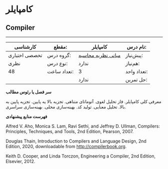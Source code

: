 # کامپایلر
## Compiler
_______________________________________________________________________________
| کارشناسی      | مقطع:       | کامپایلر                                                                        | نام درس:    |
| ------------- | ----------- | ------------------------------------------------------------------------------- | ----------- |
| تخصصی اختیاری | گروه درس:   | [مبانی نظریه محاسبه](../mandatory/Introduction-to-The-theory-of-Computation.md) | پیش‌نیاز:   |
| نظری          | نوع درس:    | ندارد                                                                           | هم‌نیاز:    |
| 48            | تعداد ساعت: | 3                                                                               | تعداد واحد: |
|               |             |  ندارد                                                                          | حل تمرین:   |

**سر فصل یا رئوس مطالب**

معرفی کلی کامپایلر. فاز تحلیل لغوی. آتوماتای متناهی. تجزیه بالا یه پایین. تجزیه پایین به بالا. تحلیل معنایی. تولید کد. بهینه‌سازی محلی. بهینه‌سازی سراسری.

**فهرست منابع پیشنهادی**

Alfred V. Aho, Monica S. Lam, Ravi Sethi, and Jeffrey D. Ullman, Compilers: Principles, Techniques, and Tools, 2nd Edition, Pearson, 2007.

Douglas Thain, Introduction to Compilers and Language Design, 2nd Edition, 2020, downloadable from http://compilerbook.org.

Keith D. Cooper, and Linda Torczon, Engineering a Compiler, 2nd Edition, Elsevier, 2012.
